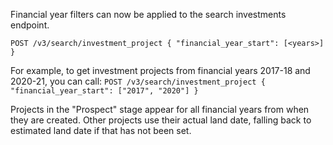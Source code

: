 Financial year filters can now be applied to the search investments endpoint.

`POST /v3/search/investment_project { "financial_year_start": [<years>] }`

For example, to get investment projects from financial years 2017-18 and 2020-21, you can call:
`POST /v3/search/investment_project { "financial_year_start": ["2017", "2020"] }`

Projects in the "Prospect" stage appear for all financial years from when they are created. Other projects use their actual land date, falling back to estimated land date if that has not been set.
